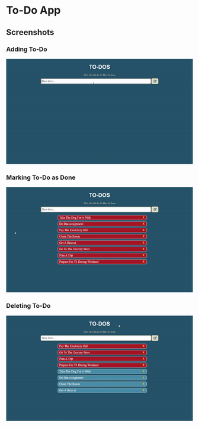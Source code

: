 # To-Do App

## Screenshots

### Adding To-Do
![Screenshot1](./img/1.gif)

### Marking To-Do as Done
![Screenshot2](./img/2.gif)

### Deleting To-Do
![Screenshot3](./img/3.gif)
